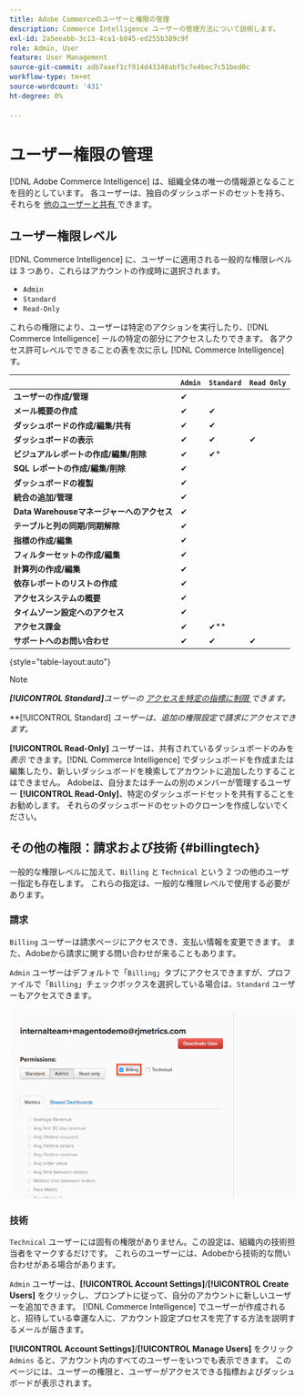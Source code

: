 ```yaml
---
title: Adobe Commerceのユーザーと権限の管理
description: Commerce Intelligence ユーザーの管理方法について説明します。
exl-id: 2a5eeabb-3c13-4ca1-b845-ed255b389c9f
role: Admin, User
feature: User Management
source-git-commit: adb7aaef1cf914d43348abf5c7e4bec7c51bed0c
workflow-type: tm+mt
source-wordcount: '431'
ht-degree: 0%

---
```


# ユーザー権限の管理

[!DNL Adobe Commerce Intelligence] は、組織全体の唯一の情報源となることを目的としています。 各ユーザーは、独自のダッシュボードのセットを持ち、それらを [ 他のユーザーと共有 ](../../data-user/dashboards/share-dashboard-with-users.md) できます。

## ユーザー権限レベル

[!DNL Commerce Intelligence] に、ユーザーに適用される一般的な権限レベルは 3 つあり、これらはアカウントの作成時に選択されます。

* `Admin`
* `Standard`
* `Read-Only`

これらの権限により、ユーザーは特定のアクションを実行したり、[!DNL Commerce Intelligence] ールの特定の部分にアクセスしたりできます。 各アクセス許可レベルでできることの表を次に示し [!DNL Commerce Intelligence] す。

|   | `Admin` | `Standard` | `Read Only` |
| -----|-----|-----|----|
| **ユーザーの作成/管理** | ✔ |   |   |
| **メール概要の作成** | ✔ | ✔ |   |
| **ダッシュボードの作成/編集/共有** | ✔ | ✔ |   |
| **ダッシュボードの表示** | ✔ | ✔ | ✔ |
| **ビジュアルレポートの作成/編集/削除** | ✔ | ✔* |   |
| **SQL レポートの作成/編集/削除** | ✔ |  |   |
| **ダッシュボードの複製** | ✔ |   |   |
| **統合の追加/管理** | ✔ |   |   |
| **Data Warehouseマネージャーへのアクセス** | ✔ |   |   |
| **テーブルと列の同期/同期解除** | ✔ |   |   |
| **指標の作成/編集** | ✔ |   |   |
| **フィルターセットの作成/編集** | ✔ |   |   |
| **計算列の作成/編集** | ✔ |   |   |
| **依存レポートのリストの作成** | ✔ |   |   |
| **アクセスシステムの概要** | ✔ |   |   |
| **タイムゾーン設定へのアクセス** | ✔ |   |   |
| **アクセス課金** | ✔ | ✔** |   |
| **サポートへのお問い合わせ** | ✔ | ✔ | ✔ |

{style="table-layout:auto"}

>[!NOTE]
>
>_&#x200B;**[!UICONTROL Standard]**&#x200B;ユーザーの [ アクセスを特定の指標に制限 ](../../administrator/user-management/restrict-metric-access.md) できます。_
>
>**[!UICONTROL Standard] _ユーザーは、追加の権限設定で請求にアクセスできます。_
>
>**[!UICONTROL Read-Only]** ユーザーは、共有されているダッシュボードのみを _表示_ できます。[!DNL Commerce Intelligence] でダッシュボードを作成または編集したり、新しいダッシュボードを検索してアカウントに追加したりすることはできません。 Adobeは、自分またはチームの別のメンバーが管理するユーザー **[!UICONTROL Read-Only]**、特定のダッシュボードセットを共有することをお勧めします。 それらのダッシュボードのセットのクローンを作成しないでください。

## その他の権限：請求および技術 {#billingtech}

一般的な権限レベルに加えて、`Billing` と `Technical` という 2 つの他のユーザー指定も存在します。 これらの指定は、一般的な権限レベルで使用する必要があります。

### 請求

`Billing` ユーザーは請求ページにアクセスでき、支払い情報を変更できます。 また、Adobeから請求に関する問い合わせが来ることもあります。

`Admin` ユーザーはデフォルトで「`Billing`」タブにアクセスできますが、プロファイルで「`Billing`」チェックボックスを選択している場合は、`Standard` ユーザーもアクセスできます。

![ 請求 ](../../assets/billing.png)<!--{: width="550" height="363"}-->

### 技術

`Technical` ユーザーには固有の権限がありません。この設定は、組織内の技術担当者をマークするだけです。 これらのユーザーには、Adobeから技術的な問い合わせがある場合があります。

`Admin` ユーザーは、**[!UICONTROL Account Settings]**/**[!UICONTROL Create Users]** をクリックし、プロンプトに従って、自分のアカウントに新しいユーザーを追加できます。 [!DNL Commerce Intelligence] でユーザーが作成されると、招待している幸運な人に、アカウント設定プロセスを完了する方法を説明するメールが届きます。

**[!UICONTROL Account Settings]**/**[!UICONTROL Manage Users]** をクリック `Admins` ると、アカウント内のすべてのユーザーをいつでも表示できます。 このページには、ユーザーの権限と、ユーザーがアクセスできる指標およびダッシュボードが表示されます。
